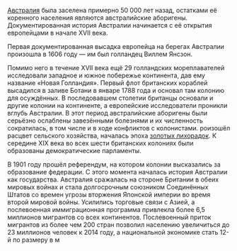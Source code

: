 
[Австралия](https://ru.wikipedia.org/wiki/%D0%90%D0%B2%D1%81%D1%82%D1%80%D0%B0%D0%BB%D0%B8%D1%8F) была заселена примерно 50 000 лет назад, остатками её коренного населения являются австралийские аборигены. Документированная история Австралии начинается с её открытия европейцами в начале XVII века.


Первая документированная высадка европейца на берегах Австралии произошла в 1606 году — им был голландец Виллем Янсзон. 


Помимо него в течение XVII века ещё 29 голландских мореплавателей исследовали западное и южное побережье континента, дав ему название «Новая Голландия».
Первый флот британских кораблей высадился в заливе Ботани в январе 1788 года и основал там колонию для осуждённых. В последовавшем столетии
британцы основали и другие колонии на континенте, а европейские исследователи проникли вглубь Австралии. В этот период австралийские аборигены были серьёзно ослаблены завезёнными болезнями и их численность сократилась,
в том числе и в ходе конфликтов с колонистами.
роизошёл расцвет сельского хозяйства, началась эпоха [золотых лихорадок](https://ru.wikipedia.org/wiki/%D0%97%D0%BE%D0%BB%D0%BE%D1%82%D0%B0%D1%8F_%D0%BB%D0%B8%D1%85%D0%BE%D1%80%D0%B0%D0%B4%D0%BA%D0%B0). К середине XIX века во всех шести британских колониях были образованы демократические парламенты. 


В 1901 году прошёл референдум, на котором колонии высказались за образование федерации. С этого момента началась история Австралии как государства. 
Австралия сражалась на стороне Британии в обеих мировых войнах и стала долгосрочным союзником Соединённых Штатов со времен угрозы вторжения Японской империи во время второй мировой войны.
Усилились торговые связи с Азией, а послевоенная иммиграционная программа привлекла более 6,5 миллионов мигрантов со всех континентов.
Послевоенный приток мигрантов из более чем 200 стран позволил населению увеличиться до 23 миллионов человек к 2014 году, а национальной экономике стать 12-й по размеру в м






